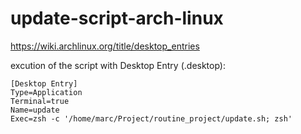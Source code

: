 # update-script-arch-linux
https://wiki.archlinux.org/title/desktop_entries

excution of the script with Desktop Entry (.desktop):
```
[Desktop Entry]
Type=Application
Terminal=true
Name=update
Exec=zsh -c '/home/marc/Project/routine_project/update.sh; zsh'
```
